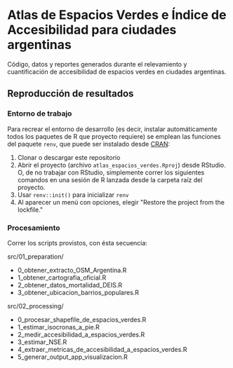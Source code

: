 # Atlas de Espacios Verdes e Índice de Accesibilidad para ciudades argentinas

Código, datos y reportes generados durante el relevamiento y cuantificación de accesibilidad de espacios verdes en ciudades argentinas. 


## Reproducción de resultados

### Entorno de trabajo

Para recrear el entorno de desarrollo (es decir, instalar automáticamente todos los paquetes de R que proyecto requiere) se emplean las funciones del paquete `renv`, que puede ser instalado desde [CRAN](https://cran.r-project.org/web/packages/renv/index.html):

1. Clonar o descargar este repositorio
2. Abrir el proyecto (archivo `atlas_espacios_verdes.Rproj`) desde RStudio. O, de no trabajar con RStudio, simplemente correr los siguientes comandos en una sesión de R lanzada desde la carpeta raíz del proyecto. 
3. Usar `renv::init()` para inicializar `renv` 
4. Al aparecer un menú con opciones, elegir "Restore the project from the lockfile."

### Procesamiento

Correr los scripts provistos, con ésta secuencia:  

src/01_preparation/
* 0_obtener_extracto_OSM_Argentina.R
* 1_obtener_cartografia_oficial.R
* 2_obtener_datos_mortalidad_DEIS.R
* 3_obtener_ubicacion_barrios_populares.R

src/02_processing/
* 0_procesar_shapefile_de_espacios_verdes.R
* 1_estimar_isocronas_a_pie.R
* 2_medir_accesibilidad_a_espacios_verdes.R
* 3_estimar_NSE.R
* 4_extraer_metricas_de_accesibilidad_a_espacios_verdes.R
* 5_generar_output_app_visualizacion.R

